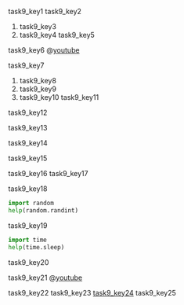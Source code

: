 task9_key1
task9_key2


1. task9_key3
2. task9_key4
task9_key5


task9_key6
@[youtube](AuYNXgO_f3Y)

task9_key7


1. task9_key8
2. task9_key9
3. task9_key10
task9_key11


task9_key12


task9_key13


task9_key14


task9_key15


task9_key16
task9_key17


task9_key18


```python
import random
help(random.randint)
```

task9_key19


```python
import time
help(time.sleep)
```

task9_key20


task9_key21
@[youtube](https://youtu.be/5FIPLIXWmtQ)

task9_key22
task9_key23
[task9_key24](mailto:&#118;&#105;&#x73;&#104;&#x61;&#108;&#x31;&#x38;&#x40;&#110;&#x61;&#x76;&#103;&#117;&#114;&#x75;&#x6b;&#x75;&#108;&#46;&#x6f;&#114;&#x67;)
task9_key25
